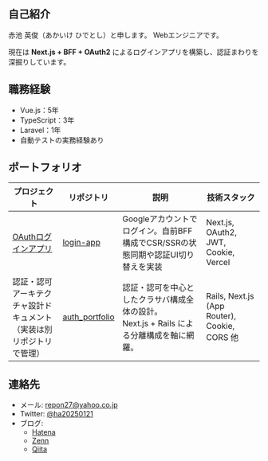 ## 自己紹介

赤池 英俊（あかいけ ひでとし）と申します。
Webエンジニアです。

現在は **Next.js + BFF + OAuth2** によるログインアプリを構築し、認証まわりを深掘りしています。

## 職務経験

- Vue.js：5年
- TypeScript：3年
- Laravel：1年
- 自動テストの実務経験あり

## ポートフォリオ

| プロジェクト                                                          | リポジトリ                                                         | 説明                                                                                         | 技術スタック                                 |
| --------------------------------------------------------------------- | ------------------------------------------------------------------ | -------------------------------------------------------------------------------------------- | -------------------------------------------- |
| [OAuthログインアプリ](https://login-app-murex-kappa.vercel.app/)      | [login-app](https://github.com/repon/login-app-202504141643)       | Googleアカウントでログイン。自前BFF構成でCSR/SSRの状態同期や認証UI切り替えを実装             | Next.js, OAuth2, JWT, Cookie, Vercel         |
| 認証・認可アーキテクチャ設計ドキュメント<br> （実装は別リポジトリで管理） | [auth_portfolio](https://github.com/repon/auth_portfolio_05301104) | 認証・認可を中心としたクラサバ構成全体の設計。<br>Next.js + Rails による分離構成を軸に網羅。 | Rails, Next.js (App Router), Cookie, CORS 他 |

## 連絡先

- メール: repon27@yahoo.co.jp
- Twitter: [@ha20250121](https://x.com/ha20250121)
- ブログ:
  - [Hatena](https://repon.hatenablog.com/)
  - [Zenn](https://zenn.dev/repon)
  - [Qiita](https://qiita.com/repon)
